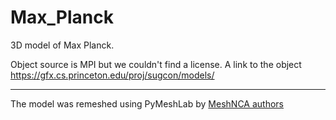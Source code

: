 # Max_Planck


3D model of Max Planck.

Object source is MPI but we couldn't find a license.
A link to the object https://gfx.cs.princeton.edu/proj/sugcon/models/

___

The model was remeshed using PyMeshLab by [MeshNCA authors](https://meshnca.github.io/)
